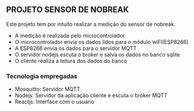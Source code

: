 ## PROJETO SENSOR DE NOBREAK

Este projeto tem por intuito realizar a medição do sensor de nobreak.

* A medição é realizada pelo microcontrolador
* O microcontrolador envia os dados lidos para o módulo wiFI(ESP8266)
* A ESP8266 envia os dados para o servidor MQTT
* O servidor nodejs escuta o broker e salva os dados no banco sqlite
* O cliente realiza a leitura dos dados do banco

### Tecnologia empregadas

* Mosquitto: Servidor MQTT
* Nodejs: Servidor da aplicação cliente e escuta o broker MQTT
* Reactjs: Interface com o usuário
